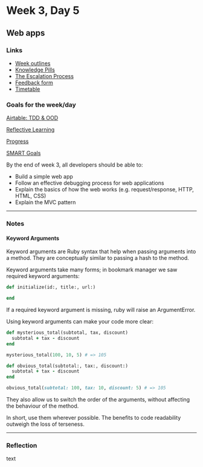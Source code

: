 # Week 3, Day 5

## Web apps

### Links

* [Week outlines](https://github.com/makersacademy/course/blob/master/week_outlines.md)
* [Knowledge Pills](https://github.com/makersacademy/course/blob/master/pills.md)
* [The Escalation Process](https://github.com/makersacademy/course/blob/29a5e4a3c1776d32eda8f3ee55edc1dd124b05ba/pills/escalation_process.md)
* [Feedback form](https://docs.google.com/forms/d/1dr6yUt7M2HJyDEnMoqjuNpew3mUgFQUp79WQbT7wv68/edit)
* [Timetable](https://airtable.com/shr9ia7PTZfhGxXQa/tblU9M74TCpg89oGC)

### Goals for the week/day

[Airtable: TDD & OOD](https://airtable.com/shrr9VqhGBzPyfa7E/tblokmw6yNUO75ge6)

[Reflective Learning](https://github.com/makersacademy/course/blob/master/goals/reflective_learning.md)

[Progress](https://github.com/makersacademy/course/blob/master/goals/progress_insight.md)

[SMART Goals](https://docs.google.com/document/d/1Tcw_8OuOSXArP8Wr7X1jywWDV8NW_LzYmFawUCBYIZ8/edit)

By the end of week 3, all developers should be able to:

* Build a simple web app
* Follow an effective debugging process for web applications
* Explain the basics of how the web works (e.g. request/response, HTTP, HTML, CSS)
* Explain the MVC pattern

---

### Notes

#### Keyword Arguments

Keyword arguments are Ruby syntax that help when passing arguments into a method.  They are conceptually similar to passing a hash to the method.

Keyword arguments take many forms; in bookmark manager we saw required keyword arguments:

```ruby
def initialize(id:, title:, url:)

end
```

If a required keyword argument is missing, ruby will raise an ArgumentError.

Using keyword arguments can make your code more clear:

```ruby
def mysterious_total(subtotal, tax, discount)
  subtotal + tax - discount
end

mysterious_total(100, 10, 5) # => 105

def obvious_total(subtotal:, tax:, discount:)
  subtotal + tax - discount
end

obvious_total(subtotal: 100, tax: 10, discount: 5) # => 105
```

They also allow us to switch the order of the arguments, without affecting the behaviour of the method.

In short, use them wherever possible. The benefits to code readability outweigh the loss of terseness.

---

### Reflection

text

